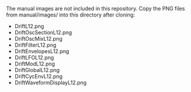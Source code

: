 The manual images are not included in this repository.
Copy the PNG files from manual/images/ into this directory after cloning:
 - DriftL12.png
 - DriftOscSectionL12.png
 - DriftOscMixL12.png
 - DriftFilterL12.png
 - DriftEnvelopesL12.png
 - DriftLFOL12.png
 - DriftModL12.png
 - DriftGlobalL12.png
 - DriftCycEnvL12.png
 - DriftWaveformDisplayL12.png

